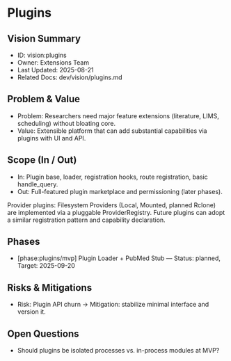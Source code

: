 # Plugins

## Vision Summary
- ID: vision:plugins
- Owner: Extensions Team
- Last Updated: 2025-08-21
- Related Docs: dev/vision/plugins.md

## Problem & Value
- Problem: Researchers need major feature extensions (literature, LIMS, scheduling) without bloating core.
- Value: Extensible platform that can add substantial capabilities via plugins with UI and API.

## Scope (In / Out)
- In: Plugin base, loader, registration hooks, route registration, basic handle_query.
- Out: Full-featured plugin marketplace and permissioning (later phases).

Provider plugins: Filesystem Providers (Local, Mounted, planned Rclone) are implemented via a pluggable ProviderRegistry. Future plugins can adopt a similar registration pattern and capability declaration.

## Phases
- [phase:plugins/mvp] Plugin Loader + PubMed Stub — Status: planned, Target: 2025-09-20

## Risks & Mitigations
- Risk: Plugin API churn → Mitigation: stabilize minimal interface and version it.

## Open Questions
- Should plugins be isolated processes vs. in-process modules at MVP?
